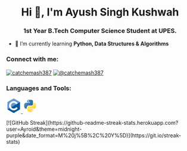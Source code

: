 <h1 align="center">Hi 👋, I'm Ayush Singh Kushwah</h1>
<h3 align="center">1st Year B.Tech Computer Science Student at UPES.</h3>

- 🌱 I’m currently learning **Python, Data Structures & Algorithms**

<h3 align="left">Connect with me:</h3>
<p align="left">
<a href="https://www.hackerrank.com/catchemash387" target="blank"><img align="center" src="https://raw.githubusercontent.com/rahuldkjain/github-profile-readme-generator/master/src/images/icons/Social/hackerrank.svg" alt="catchemash387" height="30" width="40" /></a>
<a href="https://www.hackerearth.com/@catchemash387" target="blank"><img align="center" src="https://raw.githubusercontent.com/rahuldkjain/github-profile-readme-generator/master/src/images/icons/Social/hackerearth.svg" alt="@catchemash387" height="30" width="40" /></a>
</p>

<h3 align="left">Languages and Tools:</h3>
<p align="left"> <a href="https://www.cprogramming.com/" target="_blank" rel="noreferrer"> <img src="https://raw.githubusercontent.com/devicons/devicon/master/icons/c/c-original.svg" alt="c" width="40" height="40"/> </a> <a href="https://www.python.org" target="_blank" rel="noreferrer"> <img src="https://raw.githubusercontent.com/devicons/devicon/master/icons/python/python-original.svg" alt="python" width="40" height="40"/> </a> </p>
[![GitHub Streak](https://github-readme-streak-stats.herokuapp.com?user=Ayroid&theme=midnight-purple&date_format=M%20j%5B%2C%20Y%5D)](https://git.io/streak-stats)
